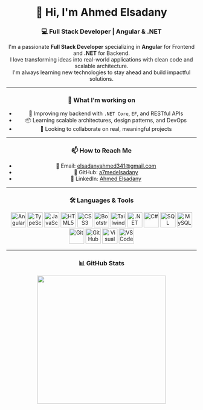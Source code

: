 <div align="center">

<h1>👋 Hi, I'm Ahmed Elsadany</h1>

<h3>💻 Full Stack Developer | Angular & .NET</h3>

<p>
I'm a passionate <strong>Full Stack Developer</strong> specializing in <strong>Angular</strong> for Frontend and <strong>.NET</strong> for Backend. <br />
I love transforming ideas into real-world applications with clean code and scalable architecture.<br />
I'm always learning new technologies to stay ahead and build impactful solutions.
</p>

---

### 🚀 What I’m working on

- 🔧 Improving my backend with `.NET Core`, `EF`, and RESTful APIs  
- 📦 Learning scalable architectures, design patterns, and DevOps  
- 🤝 Looking to collaborate on real, meaningful projects  

---

### 📫 How to Reach Me

- 📧 Email: [elsadanyahmed341@gmail.com](mailto:elsadanyahmed341@gmail.com)  
- 🔗 GitHub: [a7medelsadany](https://github.com/a7medelsadany)  
- 💼 LinkedIn: [Ahmed Elsadany](https://www.linkedin.com/in/ahmed-abd-alaziz-7b099122a)

---

### 🛠️ Languages & Tools

<p align="center">
  <img src="https://cdn.jsdelivr.net/gh/devicons/devicon/icons/angularjs/angularjs-original.svg" width="40" title="Angular"/>
  <img src="https://cdn.jsdelivr.net/gh/devicons/devicon/icons/typescript/typescript-original.svg" width="40" title="TypeScript"/>
  <img src="https://cdn.jsdelivr.net/gh/devicons/devicon/icons/javascript/javascript-original.svg" width="40" title="JavaScript"/>
  <img src="https://cdn.jsdelivr.net/gh/devicons/devicon/icons/html5/html5-original.svg" width="40" title="HTML5"/>
  <img src="https://cdn.jsdelivr.net/gh/devicons/devicon/icons/css3/css3-original.svg" width="40" title="CSS3"/>
  <img src="https://cdn.jsdelivr.net/gh/devicons/devicon/icons/bootstrap/bootstrap-original.svg" width="40" title="Bootstrap"/>
  
  <!-- Tailwind Custom Image -->
  <img src="https://upload.wikimedia.org/wikipedia/commons/d/d5/Tailwind_CSS_Logo.svg" width="40" title="TailwindCSS"/>
  
  <img src="https://cdn.jsdelivr.net/gh/devicons/devicon/icons/dot-net/dot-net-original.svg" width="40" title=".NET"/>
  <img src="https://cdn.jsdelivr.net/gh/devicons/devicon/icons/csharp/csharp-original.svg" width="40" title="C#"/>
  
  <!-- SQL Server Custom Image -->
  <img src="https://cdn.icon-icons.com/icons2/2415/PNG/512/microsoftsqlserver_plain_logo_icon_146389.png" width="40" title="SQL Server"/>
  
  <img src="https://cdn.jsdelivr.net/gh/devicons/devicon/icons/mysql/mysql-original.svg" width="40" title="MySQL"/>
  <img src="https://cdn.jsdelivr.net/gh/devicons/devicon/icons/git/git-original.svg" width="40" title="Git"/>
  <img src="https://cdn.jsdelivr.net/gh/devicons/devicon/icons/github/github-original.svg" width="40" title="GitHub"/>
  <img src="https://cdn.jsdelivr.net/gh/devicons/devicon/icons/visualstudio/visualstudio-plain.svg" width="40" title="Visual Studio"/>
  <img src="https://cdn.jsdelivr.net/gh/devicons/devicon/icons/vscode/vscode-original.svg" width="40" title="VS Code"/>
</p>

---

### 📊 GitHub Stats

<p align="center">
  
  <img src="https://github-readme-stats.vercel.app/api/top-langs/?username=a7medelsadany&layout=compact&theme=tokyonight" width="340"/>
</p>

</div>
